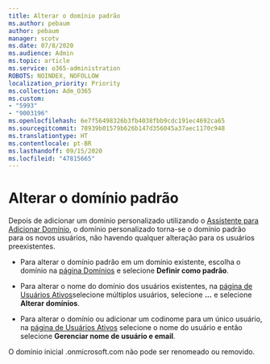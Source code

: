 ```yaml
---
title: Alterar o domínio padrão
ms.author: pebaum
author: pebaum
manager: scotv
ms.date: 07/8/2020
ms.audience: Admin
ms.topic: article
ms.service: o365-administration
ROBOTS: NOINDEX, NOFOLLOW
localization_priority: Priority
ms.collection: Adm_O365
ms.custom:
- "5993"
- "9003196"
ms.openlocfilehash: 6e7f56498326b3fb4038fbb9cdc191ec4692ca65
ms.sourcegitcommit: 78939b01579b626b147d356045a37aec1170c948
ms.translationtype: HT
ms.contentlocale: pt-BR
ms.lasthandoff: 09/15/2020
ms.locfileid: "47815665"
---
```

# <a name="change-default-domain"></a>Alterar o domínio padrão

Depois de adicionar um domínio personalizado utilizando o [Assistente para Adicionar Domínio](https://admin.microsoft.com/Adminportal#/Domains/Wizard), o domínio personalizado torna-se o domínio padrão para os novos usuários, não havendo qualquer alteração para os usuários preexistentes.

- Para alterar o domínio padrão em um domínio existente, escolha o domínio na [página Domínios](https://admin.microsoft.com/Adminportal/Home#/Domains) e selecione **Definir como padrão**.

- Para alterar o nome do domínio dos usuários existentes, na [página de Usuários Ativos](https://admin.microsoft.com/Adminportal/Home#/users)selecione múltiplos usuários, selecione **...** e selecione **Alterar domínios**.

- Para alterar o domínio ou adicionar um codinome para um único usuário, na [ página de Usuários Ativos](https://admin.microsoft.com/Adminportal/Home#/users) selecione o nome do usuário e então selecione **Gerenciar nome de usuário e email**.

O domínio inicial .onmicrosoft.com não pode ser renomeado ou removido.